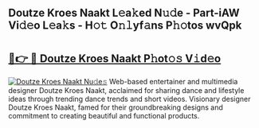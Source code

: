 ## Doutze Kroes Naakt L𝚎a𝚔ed N𝚞𝚍e - Part-iAW Vi𝚍𝚎o L𝚎a𝚔s - H𝚘𝚝 O𝚗𝚕yf𝚊ns P𝚑𝚘tos wvQpk

# <h2><a href="http://kf319h.oniu.top/?m=Doutze+Kroes+Naakt">🔗👉 🔴 Doutze Kroes Naakt P𝚑ot𝚘𝚜 V𝚒d𝚎o</a></h2>

[![Doutze Kroes Naakt Nu𝚍e𝚜](https://i.imgur.com/0qMVB7G.gif)](http://kf319h.oniu.top/?m=Doutze+Kroes+Naakt)
Web-based entertainer and multimedia designer Doutze Kroes Naakt, acclaimed for sharing dance and lifestyle ideas through trending dance trends and short videos. Visionary designer Doutze Kroes Naakt, famed for their groundbreaking designs and commitment to creating beautiful and functional products.  
